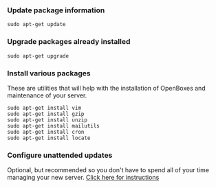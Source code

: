 
### Update package information
```
sudo apt-get update
```

### Upgrade packages already installed
```
sudo apt-get upgrade
```

### Install various packages
These are utilities that will help with the installation of OpenBoxes and maintenance of your server.
```
sudo apt-get install vim
sudo apt-get install gzip
sudo apt-get install unzip
sudo apt-get install mailutils
sudo apt-get install cron
sudo apt-get install locate
```

### Configure unattended updates
Optional, but recommended so you don't have to spend all of your time managing your new server.
[Click here for instructions](https://help.ubuntu.com/lts/serverguide/automatic-updates.html.en)
